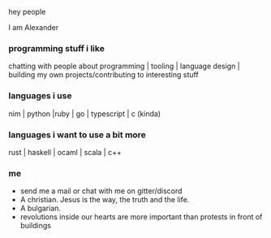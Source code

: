 hey people

I am Alexander

### programming stuff i like

chatting with people about programming | tooling | language design | building my own projects/contributing to interesting stuff

### languages i use

nim | python |ruby | go | typescript | c (kinda)

### languages i want to use a bit more

rust | haskell | ocaml | scala | c++

### me

* send me a mail or chat with me on gitter/discord
* A christian. Jesus is the way, the truth and the life.
* A bulgarian. 
* revolutions inside our hearts are more important than protests in front of buildings




